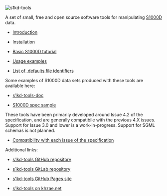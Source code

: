 ![s1kd-tools](ICN-S1KDTOOLS-A-000000-A-KHZAE-00001-A-001-01.PNG)

A set of small, free and open source software tools for manipulating [S1000D](http://www.s1000d.org) data.

-   [Introduction](INTRO.md)

-   [Installation](INSTALL.md)

-   [Basic S1000D tutorial](TUTORIAL.md)

-   [Usage examples](EXAMPLE.md)

-   [List of .defaults file identifiers](DEFAULTS.md)

Some examples of S1000D data sets produced with these tools are available here:

-   [s1kd-tools-doc](http://github.com/kibook/s1kd-tools-doc)

-   [S1000D spec sample](http://github.com/kibook/S1000D)

These tools have been primarily developed around Issue 4.2 of the specification, and are generally compatibile with the previous 4.X issues. Support for Issue 3.0 and lower is a work-in-progress. Support for SGML schemas is not planned.

-   [Compatibility with each issue of the specification](COMPATIBILITY.md)

Additional links:

-   [s1kd-tools GitHub repository](http://github.com/kibook/s1kd-tools)

-   [s1kd-tools GitLab repository](http://gitlab.com/kibukj/s1kd-tools)

-   [s1kd-tools GitHub Pages site](http://kibook.github.io/s1kd-tools)

-   [s1kd-tools on khzae.net](http://khzae.net/1/s1kd/s1kd-tools)
